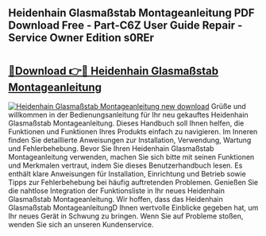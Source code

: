 ## Heidenhain Glasmaßstab Montageanleitung PDF Download Free - Part-C6Z User Guide Repair - Service Owner Edition s0REr

# <h2><a href="http://df791m.blite.top/?on=Heidenhain+Glasma%c3%9fstab+Montageanleitung">🔗Download 👉🔴 Heidenhain Glasmaßstab Montageanleitung</a></h2>

[![Heidenhain Glasmaßstab Montageanleitung new download](https://i.imgur.com/lujVjoI.png)](http://df791m.blite.top/?on=Heidenhain+Glasma%c3%9fstab+Montageanleitung)
Grüße und willkommen in der Bedienungsanleitung für Ihr neu gekauftes Heidenhain Glasmaßstab Montageanleitung. Dieses Handbuch soll Ihnen helfen, die Funktionen und Funktionen Ihres Produkts einfach zu navigieren. Im Inneren finden Sie detaillierte Anweisungen zur Installation, Verwendung, Wartung und Fehlerbehebung. Bevor Sie Ihren Heidenhain Glasmaßstab Montageanleitung verwenden, machen Sie sich bitte mit seinen Funktionen und Merkmalen vertraut, indem Sie dieses Benutzerhandbuch lesen. Es enthält klare Anweisungen für Installation, Einrichtung und Betrieb sowie Tipps zur Fehlerbehebung bei häufig auftretenden Problemen. Genießen Sie die nahtlose Integration der Funktionsliste in Ihr neues Heidenhain Glasmaßstab Montageanleitung. Wir hoffen, dass das Heidenhain Glasmaßstab MontageanleitungD Ihnen wertvolle Einblicke gegeben hat, um Ihr neues Gerät in Schwung zu bringen. Wenn Sie auf Probleme stoßen, wenden Sie sich an unseren Kundenservice.
